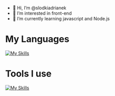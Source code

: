- 👋 Hi, I’m @slodkiadrianek
- 👀 I’m interested in front-end
- 🌱 I’m currently learning javascript and Node.js
# My Languages
  
[![My Skills](https://skillicons.dev/icons?i=js,html,css,nodejs,express,mongodb,mysql)](https://skillicons.dev)

# Tools I use

[![My Skills](https://skillicons.dev/icons?i=vscode,npm,windows,postman,linux,raspberrypi	)](https://skillicons.dev)


<!---
slodkiadrianek/slodkiadrianek is a ✨ special ✨ repository because its `README.md` (this file) appears on your GitHub profile.
You can click the Preview link to take a look at your changes.
--->
